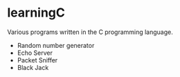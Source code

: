 # learningC
Various programs written in the C programming language. 

* Random number generator
* Echo Server
* Packet Sniffer
* Black Jack
